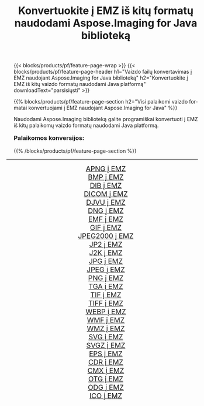 ﻿---
title: Konvertuokite į EMZ iš kitų formatų naudodami Aspose.Imaging for Java biblioteką 
weight: 3920
url: /lt/java/conversion/to/emz/ 
lang: lt
langdirlevel: 2
locales: zh-hans,ja,it,ru,de,es,fr,nl,id,lt,pl,pt,vi,tr,ko,zh-hant,ar,hi,th,sv,cs,uk,he
description: Naudodami Aspose.Imaging galite konvertuoti į EMZ iš kitų formatų naudodami Java
---

{{< blocks/products/pf/feature-page-wrap >}}
{{< blocks/products/pf/feature-page-header h1="Vaizdo failų konvertavimas į EMZ naudojant Aspose.Imaging for Java biblioteką" h2="Konvertuokite į EMZ iš kitų vaizdo formatų naudodami Java platformą" downloadText="parsisiųsti" >}}


{{% blocks/products/pf/feature-page-section  h2="Visi palaikomi vaizdo formatai konvertuojami į EMZ naudojant Aspose.Imaging for Java" %}}
<p align=justify>Naudodami Aspose.Imaging biblioteką galite programiškai konvertuoti į EMZ iš kitų palaikomų vaizdo formatų naudodami Java platformą.</p>
<h3 style="margin-top:16px;">
Palaikomos konversijos:
</h3>
{{% /blocks/products/pf/feature-page-section %}}
<div class="container-fluid productfamilypage bg-gray">
    <div class="convertypes bg-gray agp-content section">
        <div class="container">
		<hr style="margin-left:-20px;"/>
		<div class="row other-converters" style="gap: 10px;font-size: 19px;text-align:center;">
		    <div class='col-md-3 other-converter remove-lp remove-rp'><a href="/imaging/lt/java/conversion/apng-to-emz/" style="padding:15px;">APNG į EMZ</a></div>
<div class='col-md-3 other-converter remove-lp remove-rp'><a href="/imaging/lt/java/conversion/bmp-to-emz/" style="padding:15px;">BMP į EMZ</a></div>
<div class='col-md-3 other-converter remove-lp remove-rp'><a href="/imaging/lt/java/conversion/dib-to-emz/" style="padding:15px;">DIB į EMZ</a></div>
<div class='col-md-3 other-converter remove-lp remove-rp'><a href="/imaging/lt/java/conversion/dicom-to-emz/" style="padding:15px;">DICOM į EMZ</a></div>
<div class='col-md-3 other-converter remove-lp remove-rp'><a href="/imaging/lt/java/conversion/djvu-to-emz/" style="padding:15px;">DJVU į EMZ</a></div>
<div class='col-md-3 other-converter remove-lp remove-rp'><a href="/imaging/lt/java/conversion/dng-to-emz/" style="padding:15px;">DNG į EMZ</a></div>
<div class='col-md-3 other-converter remove-lp remove-rp'><a href="/imaging/lt/java/conversion/emf-to-emz/" style="padding:15px;">EMF į EMZ</a></div>
<div class='col-md-3 other-converter remove-lp remove-rp'><a href="/imaging/lt/java/conversion/gif-to-emz/" style="padding:15px;">GIF į EMZ</a></div>
<div class='col-md-3 other-converter remove-lp remove-rp'><a href="/imaging/lt/java/conversion/jpeg2000-to-emz/" style="padding:15px;">JPEG2000 į EMZ</a></div>
<div class='col-md-3 other-converter remove-lp remove-rp'><a href="/imaging/lt/java/conversion/jp2-to-emz/" style="padding:15px;">JP2 į EMZ</a></div>
<div class='col-md-3 other-converter remove-lp remove-rp'><a href="/imaging/lt/java/conversion/j2k-to-emz/" style="padding:15px;">J2K į EMZ</a></div>
<div class='col-md-3 other-converter remove-lp remove-rp'><a href="/imaging/lt/java/conversion/jpg-to-emz/" style="padding:15px;">JPG į EMZ</a></div>
<div class='col-md-3 other-converter remove-lp remove-rp'><a href="/imaging/lt/java/conversion/jpeg-to-emz/" style="padding:15px;">JPEG į EMZ</a></div>
<div class='col-md-3 other-converter remove-lp remove-rp'><a href="/imaging/lt/java/conversion/png-to-emz/" style="padding:15px;">PNG į EMZ</a></div>
<div class='col-md-3 other-converter remove-lp remove-rp'><a href="/imaging/lt/java/conversion/tga-to-emz/" style="padding:15px;">TGA į EMZ</a></div>
<div class='col-md-3 other-converter remove-lp remove-rp'><a href="/imaging/lt/java/conversion/tif-to-emz/" style="padding:15px;">TIF į EMZ</a></div>
<div class='col-md-3 other-converter remove-lp remove-rp'><a href="/imaging/lt/java/conversion/tiff-to-emz/" style="padding:15px;">TIFF į EMZ</a></div>
<div class='col-md-3 other-converter remove-lp remove-rp'><a href="/imaging/lt/java/conversion/webp-to-emz/" style="padding:15px;">WEBP į EMZ</a></div>
<div class='col-md-3 other-converter remove-lp remove-rp'><a href="/imaging/lt/java/conversion/wmf-to-emz/" style="padding:15px;">WMF į EMZ</a></div>
<div class='col-md-3 other-converter remove-lp remove-rp'><a href="/imaging/lt/java/conversion/wmz-to-emz/" style="padding:15px;">WMZ į EMZ</a></div>
<div class='col-md-3 other-converter remove-lp remove-rp'><a href="/imaging/lt/java/conversion/svg-to-emz/" style="padding:15px;">SVG į EMZ</a></div>
<div class='col-md-3 other-converter remove-lp remove-rp'><a href="/imaging/lt/java/conversion/svgz-to-emz/" style="padding:15px;">SVGZ į EMZ</a></div>
<div class='col-md-3 other-converter remove-lp remove-rp'><a href="/imaging/lt/java/conversion/eps-to-emz/" style="padding:15px;">EPS į EMZ</a></div>
<div class='col-md-3 other-converter remove-lp remove-rp'><a href="/imaging/lt/java/conversion/cdr-to-emz/" style="padding:15px;">CDR į EMZ</a></div>
<div class='col-md-3 other-converter remove-lp remove-rp'><a href="/imaging/lt/java/conversion/cmx-to-emz/" style="padding:15px;">CMX į EMZ</a></div>
<div class='col-md-3 other-converter remove-lp remove-rp'><a href="/imaging/lt/java/conversion/otg-to-emz/" style="padding:15px;">OTG į EMZ</a></div>
<div class='col-md-3 other-converter remove-lp remove-rp'><a href="/imaging/lt/java/conversion/odg-to-emz/" style="padding:15px;">ODG į EMZ</a></div>
<div class='col-md-3 other-converter remove-lp remove-rp'><a href="/imaging/lt/java/conversion/ico-to-emz/" style="padding:15px;">ICO į EMZ</a></div>
                </div>
        </div>
    </div>
</div>
<br/>

